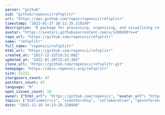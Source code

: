 ```yaml
---
parser: "github"
uid: "github/ropensci/refsplitr"
url: "https://api.github.com/repos/ropensci/refsplitr"
timestamp: "2022-01-27 10:11:35.218240"
description: "R package for processing, organizing, and visualizing reference records downloaded from the Web of Science. "
avatar: "https://avatars.githubusercontent.com/u/1200269?v=4"
repo_url: "https://github.com/ropensci/refsplitr"
name: "refsplitr"
full_name: "ropensci/refsplitr"
html_url: "https://github.com/ropensci/refsplitr"
created_at: "2017-12-15T18:51:00Z"
updated_at: "2022-01-20T15:43:30Z"
clone_url: "https://github.com/ropensci/refsplitr.git"
homepage: "https://docs.ropensci.org/refsplitr"
size: 51221
stargazers_count: 47
watchers_count: 47
language: "R"
open_issues_count: 19
owner: {"html_url": "https://github.com/ropensci", "avatar_url": "https://avatars.githubusercontent.com/u/1200269?v=4", "login": "ropensci", "type": "Organization"}
topics: ["bibliometrics", "coauthorship", "collaboration", "georeferencing", "metascience", "namedisambiguation", "references", "scienceofscience", "scientometrics", "WebofScience", "literature"]
date: "2022-11-19 14:23:28.210948"
---
```

